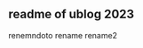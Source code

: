 ## readme of ublog 2023
renemndoto rename
rename2
<!DOCTYPE html>
<html>
<head>
<meta charset="UTF-8">
<title>Insert title here</title>
</head>
<body>

</body>
</html>